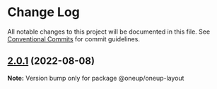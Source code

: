# Change Log

All notable changes to this project will be documented in this file.
See [Conventional Commits](https://conventionalcommits.org) for commit guidelines.

## [2.0.1](https://github.com/leonplata/oneup-ui/compare/@oneup/oneup-layout@2.0.0...@oneup/oneup-layout@2.0.1) (2022-08-08)

**Note:** Version bump only for package @oneup/oneup-layout
